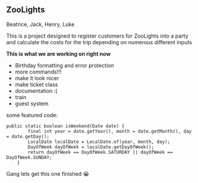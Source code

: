 ## ZooLights
Beatrice, Jack, Henry, Luke

This is a project designed to register customers for ZooLights into a party and calculate the costs for the trip depending on numerous different inputs

**This is what we are working on right now**
 - Birthday formatting and error protection
 - more commands!!!
 - make it look nicer
 - make ticket class
 - documentation :(
 - train
 - guest system

some featured code:

```
public static boolean isWeekend(Date date) {
        final int year = date.getYear(), month = date.getMonth(), day = date.getDay();
        LocalDate localDate = LocalDate.of(year, month, day);
        DayOfWeek dayOfWeek = localDate.getDayOfWeek();
        return dayOfWeek == DayOfWeek.SATURDAY || dayOfWeek == DayOfWeek.SUNDAY;
    }
```

Gang lets get this one finished :sob:
